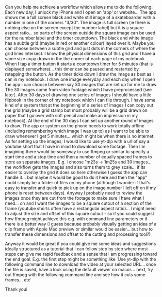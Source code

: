 Can you help me achieve a workflow which allows me to do the following:
Each new day, I unlock my iPhone and I open an 'app' or website... 
The app shows me a full screen black and white still image of a skateboarder with a number in one of the corners "3/30". 
The image is full screen (ie there is nothing else on the screen except the number label) but it is a square aspect ratio... so parts of the screen outside the square image can be used for the number label and the timer countdown.
The black and white image has a subtle grid (maybe in red or another colour) layed over it. Maybe you can choose between a subtle grid and just dots in the corners of where the grid lines intersect.
I know the physical dimensions of this grid and I have a same size copy drawn in the the corner of each page of my notebook.
When I tap a timer button it starts a countdown timer for 5 minutes (that is displayed somewhere)... this timer can be paused and restarted by retapping the button. 
As the timer ticks down I draw the image as best as I can in my notebook.
I draw one image everyday and each day when I open the app I can choose between say 30 images that are set up for me to draw.
The 30 images come from video footage which I have preprocessed (see later). 
After 30 days of drawing one series of images I should have a little flipbook in the corner of my notebook which I can flip through.
I have some kind of a system that at the beginning of a series of images I can copy out the grid (maybe a grid stamp but most probably will be a grid drawn on paper that I go over with soft pencil and make an impression in my notebook).
At the end of the 30 days I can set up another round of images to draw.
The app or system on the phone needs to work totally offline (including remembering which image I was up to) as I want to be able to draw whenever I get 5 minutes... which might be when there is no internet.
As for setting up the images, I would like to use yt-dlp with a url of say a youtube short that I have in mind to download some footage.
Then I'm imagining there would be someway to use ffmpeg or similar to specify a start time and a stop time and then a number of equally spaced frames to store as separate images. E.g. I choose 1m23s -> 1m25s and 30 images... the workflow gets the images and also turns them to grey scale... if its easier to overlay the grid it does so here otherwise I guess the app can handle it... but maybe it would be good to do it here and then the "app" could simply be a folder of files on my phone (although I wonder if that's easy to transfer and quick to pick up on the image number I left off on if my phone is reset between days).
Anyway I probably need to review the images once they are cut from the footage to make sure I have what I need... oh and I want the images to be a square cutout of a section of the frame (youtube shorts often have a rectangular aspect ratio)... I might need to adjust the size and offset of this square cutout - so if you could suggest how ffmpeg might achieve this e.g. with command line parameters or if there is a better way (I guess because probably visually getting an idea of a clip frame with Apple Mac preview or simllar would be easier... but how to transfer these dimensions and offset to the cutting and processing tool?)

Anyway it would be great if you could give me some ideas and suggestions ideally structured as a tutorial that I can follow step by step where most steps can give me rapid feedback and a sense that I am progressing toward the end goal. E.g. the first step might be something like 'Use yt-dlp with the following command line to download the video at your selected URL... once the file is saved, have a look using the default viewer on macos... next, try out ffmpeg with the following command line and see how it cuts some frames... etc'

Thank you!